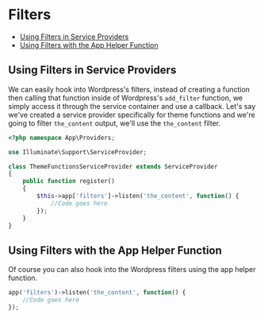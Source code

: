 # Filters

- [Using Filters in Service Providers](#filters-in-service-providers)
- [Using Filters with the App Helper Function](#filters-with-app-helper-function)

<a name="filters-in-service-providers"></a>
## Using Filters in Service Providers

We can easily hook into Wordpress's filters, instead of creating a function then calling that function inside of Wordpress's 
`add_filter` function, we simply access it through the service container and use a callback. Let's say we've created a service 
provider specifically for theme functions and we're going to filter `the_content` output, we'll use the `the_content` filter.  

```php
<?php namespace App\Providers;

use Illuminate\Support\ServiceProvider;

class ThemeFunctionsServiceProvider extends ServiceProvider
{
    public function register()
    {
        $this->app['filters']->listen('the_content', function() {
            //Code goes here
        });
    }
}
```

<a name="filters-with-app-helper-function"></a>
## Using Filters with the App Helper Function

Of course you can also hook into the Wordpress filters using the app helper function.

```php
app('filters')->listen('the_content', function() {
    //Code goes here
});
```